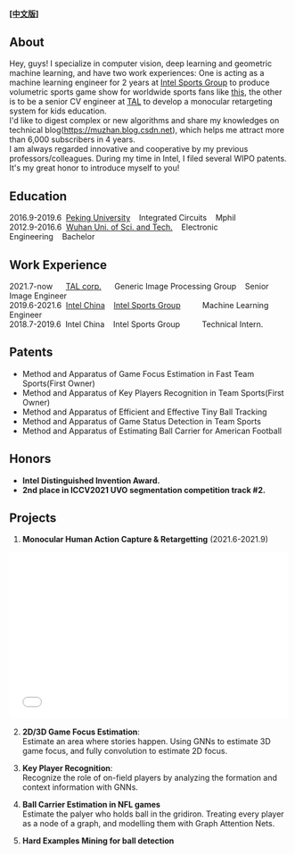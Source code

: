 #### [[中文版]](./index_cn.html)

## About
Hey, guys! I specialize in computer vision, deep learning and geometric machine learning, and have two work experiences: One is acting as a machine learning engineer for 2 years at [Intel Sports Group](https://www.intel.com/content/www/us/en/sports/sports-overview.html) to produce volumetric sports game show for worldwide sports fans like [this](https://www.intel.com/content/www/us/en/sports/sports-overview.htm), the other is to be a senior CV engineer at [TAL](http://www.100tal.com/) to develop a monocular retargeting system for kids education. <br>
I'd like to digest complex or new algorithms and share my knowledges on technical blog(https://muzhan.blog.csdn.net), which helps me attract more than 6,000 subscribers in 4 years. <br>
I am always regarded innovative and cooperative by my previous professors/colleagues. During my time in Intel, I filed several WIPO patents. 
It's my great honor to introduce myself to you!
## Education
2016.9-2019.6&nbsp;&nbsp;[Peking University](https://pku.edu.cn)&nbsp;&nbsp;&nbsp;&nbsp;Integrated Circuits&nbsp;&nbsp;&nbsp;&nbsp;Mphil<br>
2012.9-2016.6&nbsp;&nbsp;[Wuhan Uni. of Sci. and Tech.](https://www.wust.edu.cn)&nbsp;&nbsp;&nbsp;&nbsp;Electronic Engineering&nbsp;&nbsp;&nbsp;&nbsp;Bachelor

## Work Experience
2021.7-now&nbsp;&nbsp;&nbsp;&nbsp;&nbsp;&nbsp;[TAL corp.](http://www.100tal.com/)&nbsp;&nbsp;&nbsp;&nbsp;&nbsp;&nbsp;Generic Image Processing Group&nbsp;&nbsp;&nbsp;&nbsp;Senior Image Engineer<br>
2019.6-2021.6&nbsp;&nbsp;[Intel China](https://intel.cn)&nbsp;&nbsp;&nbsp;&nbsp;[Intel Sports Group](https://www.intel.com/content/www/us/en/sports/sports-overview.html)&nbsp;&nbsp;&nbsp;&nbsp;&nbsp;&nbsp;&nbsp;&nbsp;&nbsp;&nbsp;Machine Learning Engineer<br>
2018.7-2019.6&nbsp;&nbsp;Intel China&nbsp;&nbsp;&nbsp;&nbsp;Intel Sports Group&nbsp;&nbsp;&nbsp;&nbsp;&nbsp;&nbsp;&nbsp;&nbsp;&nbsp;&nbsp;Technical Intern.<br>

## Patents
- Method and Apparatus of Game Focus Estimation in Fast Team Sports(First Owner)
- Method and Apparatus of Key Players Recognition in Team Sports(First Owner)
- Method and Apparatus of Efficient and Effective Tiny Ball Tracking
- Method and Apparatus of Game Status Detection in Team Sports
- Method and Apparatus of Estimating Ball Carrier for American Football

##  Honors
- **Intel Distinguished Invention Award.**
- **2nd place in ICCV2021 UVO segmentation competition track #2.**

## Projects
1. **Monocular Human Action Capture & Retargetting** (2021.6-2021.9)
<iframe height=300 width=500 src="//player.bilibili.com/player.html?aid=720653249&bvid=BV1WQ4y1z7bp&cid=414574687&page=1" scrolling="no" border="0" frameborder="no" framespacing="0" allowfullscreen="true"> </iframe>
<br>

2. **2D/3D Game Focus Estimation**:<br>
Estimate an area where stories happen. Using GNNs to estimate 3D game focus, and fully convolution to estimate 2D focus.

3. **Key Player Recognition**:<br>
Recognize the role of on-field players by analyzing the formation and context information with GNNs.

4. **Ball Carrier Estimation in NFL games**<br>
Estimate the palyer who holds ball in the gridiron. Treating every player as a node of a graph, and modelling them with Graph Attention Nets.

5. **Hard Examples Mining for ball detection**<br>
 


